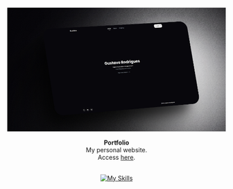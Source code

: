 <div align="center">

![Portfolio image](./src/assets/img/portfolio.png)

</div>

<div align="center"><strong>Portfolio</strong></div>
<div align="center">My personal website. <br /> Access <a href="https://guhrodrigues.vercel.app/">here</a>.</div>

<br />

<div align="center">

[![My Skills](https://skillicons.dev/icons?i=react,typescript,tailwindcss)](https://skillicons.dev)

</div>
